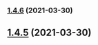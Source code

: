 ### [1.4.6](https://github.com/amirmohsen/repo-manager/compare/v1.4.5...v1.4.6) (2021-03-30)

## [1.4.5](https://github.com/amirmohsen/repo-manager/compare/v1.4.4...v1.4.5) (2021-03-30)
